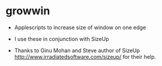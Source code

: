 # growwin

* Applescripts to increase size of window on one edge

* I use these in conjunction with SizeUp

* Thanks to Ginu Mohan and Steve author of SizeUp http://www.irradiatedsoftware.com/sizeup/ for their help.

